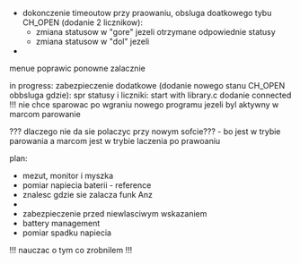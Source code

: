 - dokonczenie timeoutow przy praowaniu, obsluga doatkowego tybu CH_OPEN (dodanie 2 licznikow):
	- zmiana statusow w "gore" jezeli otrzymane odpowiednie statusy
	- zmiana statusow w "dol" jezeli
- 

menue poprawic ponowne zalacznie

in progress: zabezpieczenie dodatkowe (dodanie nowego stanu CH_OPEN obbsluga gdzie): spr statusy i liczniki: 
start with library.c
dodanie connected
!!! nie chce sparowac po wgraniu nowego programu jezeli byl aktywny w marcom parowanie

??? dlaczego nie da sie polaczyc przy nowym sofcie??? - bo jest w trybie parowania a marcom jest w trybie  laczenia po prawoaniu

plan:
- mezut, monitor i myszka
- pomiar napiecia baterii - reference
- znalesc gdzie sie zalacza funk Anz
- 
- zabezpieczenie przed niewlasciwym wskazaniem
- battery management
- pomiar spadku napiecia

!!! nauczac o tym co zrobnilem !!!